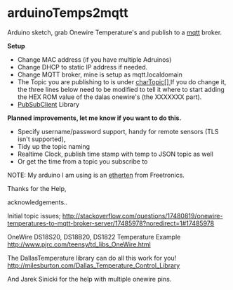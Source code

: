 arduinoTemps2mqtt
=================

Arduino sketch, grab Onewire Temperature's and publish to a [mqtt](http://www.mqtt.org) broker.


**Setup**

* Change MAC address (if you have multiple Adruinos)
* Change DHCP to static IP address if needed.
* Change MQTT broker, mine is setup as mqtt.localdomain
* The Topic you are publishing to is under [charTopic[] ](https://github.com/matbor/arduinoTemps2mqtt/blob/master/arduinoTemp2mqtt.ino#L178) If you do change it, the three lines below need to be modified to tell it where to start adding the HEX ROM value of the dalas onewire's (the XXXXXXX part).
* [PubSubClient](http://knolleary.net/arduino-client-for-mqtt/api/) Library

**Planned improvements, let me know if you want to do this.**

* Specify username/password support, handy for remote sensors (TLS isn't supported),
* Tidy up the topic naming
* Realtime Clock, publish time stamp with temp to JSON topic as well
* Or get the time from a topic you subscribe to

NOTE: My arduino I am using is an [etherten](http://www.freetronics.com/products/etherten#.U-tOJ_kbW-0) from Freetronics.

Thanks for the Help, 



acknowledgements..

Initial topic issues;
http://stackoverflow.com/questions/17480819/onewire-temperatures-to-mqtt-broker-server/17485978?noredirect=1#17485978

OneWire DS18S20, DS18B20, DS1822 Temperature Example
http://www.pjrc.com/teensy/td_libs_OneWire.html

The DallasTemperature library can do all this work for you!
http://milesburton.com/Dallas_Temperature_Control_Library

And Jarek Sinicki for the help with multiple onewire pins.
